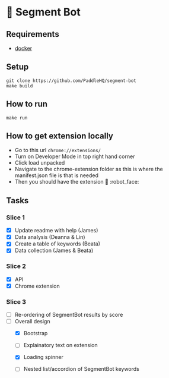 # 🤖 Segment Bot

## Requirements
- [docker](https://docs.docker.com/install/overview/)

## Setup
    git clone https://github.com/PaddleHQ/segment-bot
    make build

## How to run
    make run
    
## How to get extension locally
- Go to this url `chrome://extensions/`
- Turn on Developer Mode in top right hand corner
- Click load unpacked
- Navigate to the chrome-extension folder as this is where the manifest.json file is that is needed
- Then you should have the extension :tada: :robot_face:

## Tasks
### Slice 1
- [X] Update readme with help (James)
- [x] Data analysis (Deanna & Lin)
- [x] Create a table of keywords (Beata)
- [x] Data collection (James & Beata)

### Slice 2
- [x] API
- [x] Chrome extension 

### Slice 3
- [ ] Re-ordering of SegmentBot results by score
- [ ] Overall design
    - [x] Bootstrap
    - [ ] Explainatory text on extension
    - [x] Loading spinner
    - [ ] Nested list/accordion of SegmentBot keywords
    

